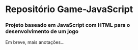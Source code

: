 # Repositório Game-JavaScript

### Projeto baseado em JavaScript com HTML para o desenvolvimento de um jogo

Em breve, mais anotações...